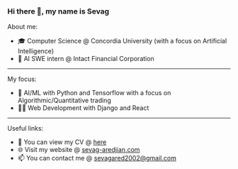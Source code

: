 ### Hi there 👋, my name is Sevag
About me:
- 🎓 Computer Science @ Concordia University (with a focus on Artificial Intelligence)
- 💼 AI SWE intern @ Intact Financial Corporation

<hr />

My focus:
- 🦾 AI/ML with Python and Tensorflow with a focus on Algorithmic/Quantitative trading
- 👨‍💻 Web Development with Django and React

<hr />

Useful links:
- 📄 You can view my CV @ [here](https://drive.google.com/file/d/1A0kgOV524iQ66FccByxMOLyWBLANKmmy/view)
- 🌐 Visit my website @ [sevag-aredjian.com](https://www.sevag-aredjian.com/)
- 📫 You can contact me @ sevagared2002@gmail.com
